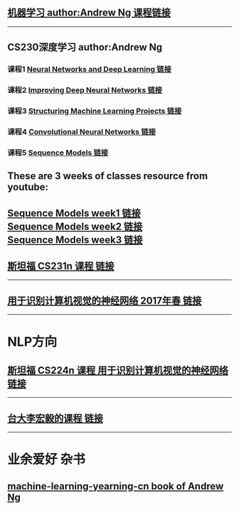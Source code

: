 ## [机器学习 author:Andrew Ng  课程链接](https://www.coursera.org/learn/machine-learning)
------
## CS230深度学习    author:Andrew Ng
### 课程1 [Neural Networks and Deep Learning 链接](https://www.coursera.org/learn/neural-networks-deep-learning)
### 课程2 [Improving Deep Neural Networks 链接](https://www.coursera.org/learn/deep-neural-network)
### 课程3 [Structuring Machine Learning Projects 链接](https://www.coursera.org/learn/machine-learning-projects)
### 课程4 [Convolutional Neural Networks 链接](https://www.coursera.org/learn/convolutional-neural-networks)
### 课程5 [Sequence Models 链接](https://www.coursera.org/learn/nlp-sequence-models)
## These are 3 weeks of classes resource from youtube:  
[Sequence Models week1 链接](https://www.youtube.com/watch?v=yEfsDHymL0w&list=PLZnyIsit9AM7yeTZuBmezKNc6hFHUPImh)  
[Sequence Models week2 链接](https://www.youtube.com/watch?v=YgpI2aROLlo&list=PLZnyIsit9AM7HBPn6m06ddzw_N9zGk--2)  
[Sequence Models week3 链接](https://www.youtube.com/watch?v=186rxP6qfJA&list=PLZnyIsit9AM7VI4ylALdbeS93i-nonUzZ)
--------
## [斯坦福 CS231n 课程 链接](http://cs231n.stanford.edu/)
---
## [用于识别计算机视觉的神经网络 2017年春 链接](https://www.youtube.com/playlist?list=PL3FW7Lu3i5JvHM8ljYj-zLfQRF3EO8sYv)
----
# NLP方向
## [斯坦福 CS224n 课程   用于识别计算机视觉的神经网络 链接](http://web.stanford.edu/class/cs224n/)
-----
## [台大李宏毅的课程 链接](http://speech.ee.ntu.edu.tw/~tlkagk/courses.html)
-----
# 业余爱好 杂书  
## [machine-learning-yearning-cn book of Andrew Ng](https://accepteddoge.github.io/machine-learning-yearning-cn/)
